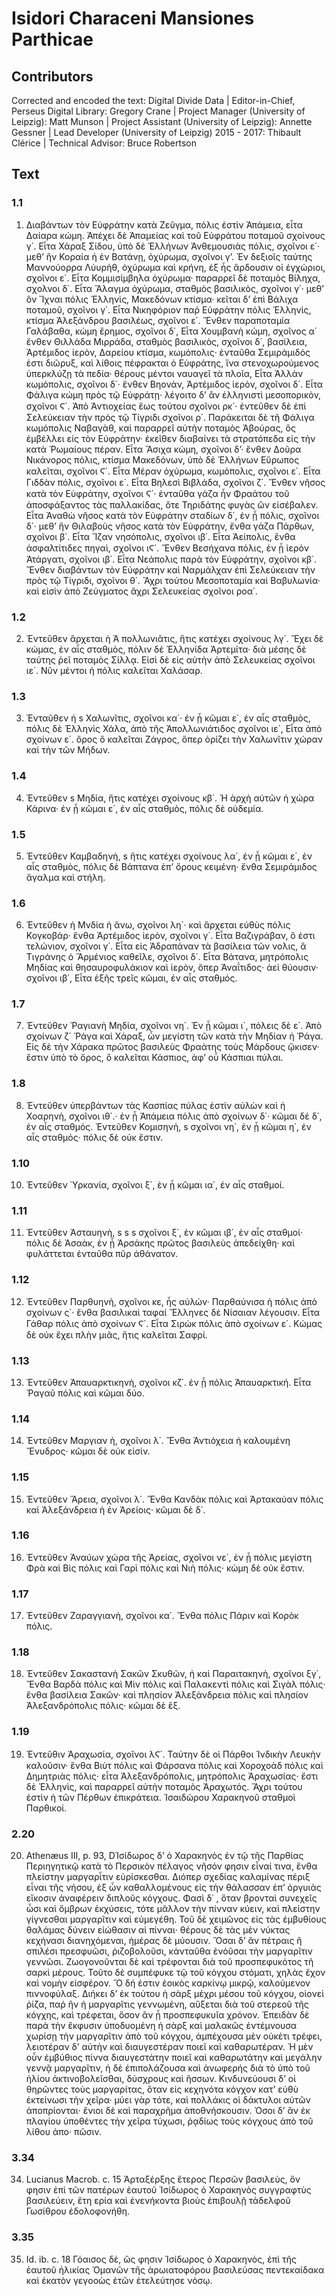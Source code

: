 # Isidori Characeni Mansiones Parthicae  

## Contributors  
Corrected and encoded the text: Digital Divide Data | Editor-in-Chief, Perseus Digital Library: Gregory Crane | Project Manager (University of Leipzig): Matt Munson | Project Assistant (University of Leipzig): Annette Gessner | Lead Developer (University of Leipzig) 2015 - 2017: Thibault Clérice | Technical Advisor: Bruce Robertson  

## Text  
### 1.1  
1. Διαβάντων τὸν Εὐφράτην κατὰ Ζεῦγμα, πόλις ἐστὶν Ἀπάμεια, εἶτα Δαίαρα κώμη. Ἀπέχει δὲ Ἀπαμείας καὶ τοῦ Εὐφράτου ποταμοῦ σχοίνους γ΄. Εἶτα Χάραξ Σίδου, ὑπὸ δὲ Ἑλλήνων Ἀνθεμουσιὰς πόλις, σχοῖνοι ε΄· μεθʼ ἣν Κοραία ἡ ἐν Βατάνῃ, ὀχύρωμα, σχοῖνοι γʼ. Ἐν δεξιοῖς ταύτης Μαννούορρα Λὐυρὴθ, ὀχύρωμα καὶ κρήνη, ἐξ ἧς ἄρδουσιν οἱ ἐγχώριοι, σχοῖνοι ε΄. Εἶτα Κομμισίμβηλα ὀχύρωμα· παραρρεῖ δὲ ποταμὸς Βίληχα, σχολνοι δ΄. Εἶτα Ἄλαγμα ὀχύρωμα, σταθμὸς βασιλικὸς, σχοῖνοι γ΄· μεθʼ ὃν Ἴχναι πόλις Ἑλληνὶς, Μακεδόνων κτίσμα· κεῖται δʼ ἐπὶ Βάλιχα ποταμοῦ, σχοῖνοι γ΄. Εἶτα Νικηφόριον παῤ Εὐφράτην πόλις Ἑλληνὶς, κτίσμα Ἀλεξάνδρου βασιλέως, σχοῖνοι ε΄. Ἔνθεν παραποταμία Γαλάβαθα, κώμη ἔρημος, σχοῖνοι δ΄, Εἶτα Χουμβανὴ κώμη, σχοῖνος α΄ ἔνθεν Θιλλάδα Μιρράδα, σταθμὸς βασιλικὸς, σχοῖνοι δ΄, βασίλεια, Ἀρτέμιδος ἱερὸν, Δαρείου κτίσμα, κωμόπολις· ἐνταῦθα Σεμιράμιδός ἐστι διῶρυξ, καὶ λίθοις πέφρακται ὁ Εὐφράτης, ἵνα στενοχωρούμενος ὑπερκλύζῃ τὰ πεδία· θέρους μέντοι ναυαγεῖ τὰ πλοῖα, Εἶτα Ἀλλὰν κωμόπολις, σχοῖνοι δ΄· ἔνθεν Βηονὰν, Ἀρτέμιδος ἱερὸν, σχοῖνοι δ΄. Εἶτα Φάλιγα κώμη πρὸς τῷ Εὐφράτῃ· λέγοιτο δʼ ἂν ἑλληνιστὶ μεσοπορικὸν, σχοῖνοι Ϛ΄. Ἀπὸ Ἀντιοχείας ἕως τούτου σχοῖνοι ρκ΄· ἐντεῦθεν δὲ ἐπὶ Σελεύκειαν τὴν πρὸς τῷ Τίγριδι σχοῖνοι ρ΄. Παράκειται δὲ τῆ Φάλιγα κωμόπολις Ναβαγὰθ, καὶ παραρρεῖ αὐτὴν ποταμὸς Ἀβούρας, ὃς ἐμβέλλει εἰς τὸν Εὐφράτην· ἐκεῖθεν διαβαίνει τὰ στρατόπεδα εἰς τὴν κατὰ Ῥωμαίους πέραν. Εἶτα Ἄσιχα κώμη, σχοῖνοι δʼ· ἔνθεν Δοῦρα Νικάνορος πόλις, κτίσμα Μακεδόνων, ὑπὸ δὲ Ἑλλήνων Εὔρωπος καλεῖται, σχοῖνοι Ϛ΄. Εἶτα Μέραν ὀχύρωμα, κωμόπολις, σχοῖνοι ε΄. Εἶτα Γιδδὰν πόλις, σχοῖνοι ε΄. Εἶτα Βηλεσὶ Βιβλάδα, σχοῖνοι ζ΄. Ἔνθεν νῆσος κατὰ τὸν Εὐφράτην, σχοῖνοι Ϛ΄· ἐνταῦθα γάζα ἦν Φραάτου τοῦ ἀποσφάξαντος τὰς παλλακίδας, ὅτε Τηριδάτης φυγὰς ὢν εἰσέβαλεν. Εἶτα Ἀναθὼ νῆσος κατὰ τὸν Εὐφράτην σταδίων δ΄, ἐν ᾗ πόλις, σχοῖνοι δ΄· μεθʼ ἣν Θιλαβοὺς νῆσος κατὰ τὸν Εὐφράτην, ἔνθα γάζα Πάρθων, σχοῖνοι β΄. Εἶτα Ἴζαν νησόπολις, σχοῖνοι ιβ΄. Εἶτα Ἀείπολις, ἔνθα ἀσφαλτίτιδες πηγαὶ, σχοῖνοι ιϚ΄. Ἔνθεν Βεσήχανα πόλις, ἐν ᾗ ἱερὸν Ἀτάργατι, σχοῖνοι ιβ΄. Εἶτα Νεάπολις παρὰ τὸν Εὐφράτην, σχοῖνοι κβ΄. Ἔνθεν διαβάντων τὸν Εὐφράτην καὶ Ναρμάλχαν ἐπὶ Σελεύκειαν τὴν πρὸς τῷ Τίγριδι, σχοῖνοι θ΄. Ἄχρι τούτου Μεσοποταμία καὶ Βαβυλωνία· καὶ εἰσὶν ἀπὸ Ζεύγματος ἄχρι Σελευκείας σχοῖνοι ροα΄.  
### 1.2  
2. Ἐντεῦθεν ἄρχεται ἡ Ἀ πολλωνιᾶτις, ἥτις κατέχει σχοίνους λγ΄. Ἔχει δὲ κώμας, ἐν αἷς σταθμὸς, πόλιν δὲ Ἑλληνίδα Ἀρτεμίτα· διὰ μέσης δὲ ταύτης ῥεῖ ποταμὸς Σίλλᾳ. Εἰσὶ δὲ εἰς αὐτὴν ἀπὸ Σελευκείας σχοῖνοι ιε΄. Νῦν μέντοι ἡ πόλις καλεῖται Χαλάσαρ.  
### 1.3  
3. Ἐνταῦθεν ἡ s Χαλωνῖτις, σχοῖνοι κα΄· ἐν ᾗ κῶμαι ε΄, ἐν αἷς σταθμὸς, πόλις δὲ Ἑλληνὶς Χάλα, ἀπὸ τῆς Ἀπολλωνιάτιδος σχοῖνοι ιε΄, Εἶτα ἀπὸ σχοίνων ε΄. ὄρος ὃ καλεῖται Ζάγρος, ὅπερ ὁρίζει τὴν Χαλωνῖτιν χώραν καὶ τὴν τῶν Μήδων.  
### 1.4  
4. Ἐντεῦθεν s Μηδία, ἥτις κατέχει σχοίνους κβ΄. Ἡ ἀρχὴ αὐτῶν ἡ χώρα Κάρινα· ἐν ᾗ κῶμαι ε΄, ἐν αἷς σταθμὸς, πόλις δὲ οὐδεμία.  
### 1.5  
5. Ἐντεῦθεν Καμβαδηνὴ, s ἥτις κατέχει σχοίνους λα΄, ἐν ᾗ κῶμαι ε΄, ἐν αἷς σταθμὸς, πόλις δὲ Βάπτανα ἐπʼ ὄρους κειμένη· ἔνθα Σεμιράμιδος ἄγαλμα καὶ στήλη.  
### 1.6  
6. Ἐντεῦθεν ἡ Μνδία ἡ ἄνω, σχοῖνοι λη΄· καὶ ἄρχεται εὐθὺς πόλις Κογκοβάρ· ἔνθα Ἀρτέμιδος ἱερὸν, σχοῖνοι γ΄. Εἶτα Βαζιγράβαν, ὅ ἐστι τελώνιον, σχοῖνοι γ΄. Εἶτα εἰς Ἀδραπάναν τὰ βασίλεια τῶν νολις, ἃ Τιγράνης ὁ Ἄρμένιος καθεῖλε, σχοῖνοι δ΄. Εἶτα Βάτανα, μητρόπολις Μηδίας καὶ θησαυροφυλάκιον καὶ ἱερὸν, ὅπερ Ἀναΐτιδος· ἀεὶ θύουσιν· σχοῖνοι ιβ΄, Εἶτα ἑξῆς τρεῖς κῶμαι, ἐν αἷς σταθμός.  
### 1.7  
7. Ἐντεῦθεν Ῥαγιανὴ Μηδία, σχοῖνοι νη΄. Ἐν ᾗ κῶμαι ι΄, πόλεις δὲ ε΄. Ἀπὸ σχοίνων ζ΄ Ῥάγα καὶ Χάραξ, ὧν μεγίστη τῶν κατὰ τὴν Μηδίαν ἡ Ῥάγα. Εἰς δὲ τὴν Χάρακα πρῶτος βασιλεὺς Φραάτης τοὺς Μάρδους ᾤκισεν· ἔστιν ὑπὸ τὸ ὄρος, ὃ καλεῖται Κάσπιος, ἀφʼ οὗ Κάσπιαι πύλαι.  
### 1.8  
8. Ἐντεῦθεν ὑπερβάντων τὰς Κασπίας πύλας ἐστὶν αὐλὼν καὶ ἡ Χοαρηνὴ, σχοῖνοι ιθ΄.· ἐν ᾗ Ἀπάμεια πόλις ἀπὸ σχοίνων δ΄· κῶμαι δέ δ΄, ἐν αἷς σταθμός. Ἐντεῦθεν Κομισηνὴ, s σχοῖνοι νη΄, ἐν ᾗ κῶμαι η΄, ἐν αἷς σταθμός· πόλις δὲ οὐκ ἔστιν.  
### 1.10  
10. Ἐντεῦθεν Ὑρκανία, σχοῖνοι ξ΄, ἐν ᾗ κῶμαι ια΄, ἐν αἷς σταθμοί.  
### 1.11  
11. Ἐντεῦθεν Ἀσταυηνὴ, s s s σχοῖνοι ξ΄, ἐν κῶμαι ιβ΄, ἐν αἷς σταθμοί· πόλις δὲ Ἀσαὰκ, ἐν ᾗ Ἀρσάκης πρῶτος βασιλεὺς ἀπεδείχθη· καὶ φυλάττεται ἐνταῦθα πῦρ ἀθάνατον.  
### 1.12  
12. Ἐντεῦθεν Παρθυηνὴ, σχοῖνοι κε, ἧς αὐλών· Παρθαύνισα ἡ πόλις ἀπὸ σχοίνων ς΄· ἔνθα βασιλικαὶ ταφαί Ἕλληνες δὲ Νίσαιαν λέγουσιν. Εἶτα Γάθαρ πόλις ἀπὸ σχοίνων Ϛ΄. Εἶτα Σιρὼκ πόλις ἀπὸ σχοίνων ε΄. Κώμας δὲ οὐκ ἔχει πλὴν μιᾶς, ἥτις καλεῖται Σαφρί.  
### 1.13  
13. Ἐντεῦθεν Ἀπαυαρκτικηνὴ, σχοῖνοι κζ΄. ἐν ᾗ πόλις Ἀπαυαρκτική. Εἶτα Ῥαγαῦ πόλις καὶ κῶμαι δύο.  
### 1.14  
14. Ἐντεῦθεν Μαργιαν ὴ, σχοῖνοι λ΄. Ἔνθα Ἀντιόχεια ἡ καλουμένη Ἔνυδρος· κῶμαι δὲ οὐκ εἰσίν.  
### 1.15  
15. Ἐντεῦθεν Ἄρεια, σχοῖνοι λ΄. Ἔνθα Κανδὰκ πόλις καὶ Ἀρτακαύαν πόλις καὶ Ἀλεξάνδρεια ἡ ἐν Ἀρείοις· κῶμαι δὲ δ΄.  
### 1.16  
16. Ἐντεῦθεν Ἀναύων χώρα τῆς Ἀρείας, σχοῖνοι νε΄, ἐν ᾗ πόλις μεγίστη Φρὰ καὶ Βὶς πόλις καὶ Γαρὶ πόλις καὶ Νιὴ πόλις· κώμη δὲ οὐκ ἔστιν.  
### 1.17  
17. Ἐντεῦθεν Ζαραγγιανὴ, σχοῖνοι κα΄. Ἔνθα πόλις Πάριν καὶ Κορὸκ πόλις.  
### 1.18  
18. Ἐντεῦθεν Σακαστανὴ Σακῶν Σκυθῶν, ἡ καὶ Παραιτακηνὴ, σχοῖνοι ξγ΄, Ἔνθα Βαρδὰ πόλις καὶ Μὶν πόλις καὶ Παλακεντὶ πόλις καὶ Σιγὰλ πόλις· ἔνθα βασίλεια Σακῶν· καὶ πλησίον Ἀλεξάνδρεια πόλις καὶ πλησίον Ἀλεξανδρόπολις πόλις· κῶμαι δὲ ἕξ.  
### 1.19  
19. Ἐντεῦθιν Ἀραχωσία, σχοῖνοι λϚ΄. Ταύτην δὲ οἱ Πάρθοι Ἰνδικὴν Λευκὴν καλοῦσιν· ἔνθα Βιὺτ πόλις καὶ Φάρσανα πόλις καὶ Χοροχοὰδ πόλις καὶ Δημητριὰς πόλις· εἶτα Ἀλεξανδρόπολις, μητρόπολις Ἀραχωσίας· ἔστι δὲ Ἑλληνὶς, καὶ παραρρεῖ αὐτὴν ποταμὸς Ἀραχωτός. Ἄχρι τούτου ἐστὶν ἡ τῶν Πέρθων ἐπικράτεια. Ἰσαιδώρου Χαρακηνοῦ σταθμοὶ Παρθικοί.  
### 2.20  
20. Athenæus III, p. 93, DἸσίδωρος δʼ ὁ Χαρακηνὸς ἐν τῷ τῆς Παρθίας Περιηγητικῷ κατὰ τὸ Περσικὸν πέλαγος νῆσόν φησιν εἶναί τινα, ἔνθα πλείστην μαργαρἶτιν εὑρίσκεσθαι. Διόπερ σχεδίας καλαμίνας πέριξ εἶναι τῆς νήσου, ἐξ ὧν καθαλλομένους εἰς τὴν θάλασσαν ἐπʼ ὀργυιὰς εἴκοσιν ἀναφέρειν διπλοῦς κόγχους. Φασὶ δ᾿ , ὅταν βρονταὶ συνεχεῖς ὦσι καὶ ὄμβρων ἐκχύσεις, τότε μᾶλλον τὴν πίνναν κύειν, καὶ πλείστην γίγνεσθαι μαργαρῖτιν καὶ εὐμεγέθη. Τοῦ δὲ χειμῶνος εἰς τὰς ἐμβυθίους θαλάμας δύνειν εἰώθασιν αἱ πίνναι· θέρους δὲ τὰς μὲν νύκτας κεχήνασι διανηχόμεναι, ἡμέρας δὲ μύουσιν. Ὅσαι δʼ ἂν πέτραις ἢ σπιλέσι πρεσφυῶσι, ῥιζοβολοῦσι, κἀνταῦθα ἐνὸῦσαι τὴν μαργαρῖτιν γεννῶσι. Ζωογονοῦνται δὲ καὶ τρέφονται διὰ τοῦ προσπεφυκότος τῆ σαρκὶ μέρους. Τοῦτο δὲ συμπέφυκε τῷ τοῦ κόγχου στόματι, χηλὰς ἔχον καὶ νομὴν εἰσφέρον. Ὃ δή ἐστιν ἐοικὸς καρκίνῳ μικρῷ, καλούμενον πιννοφύλαξ. Διήκει δʼ ἐκ τούτου ἡ σὰρξ μέχρι μέσου τοῦ κόγχου, οἱονεὶ ῥίζα, παῤ ἣν ἡ μαργαρῖτις γεννωμένη, αὔξεται διὰ τοῦ στερεοῦ τῆς κόγχης, καὶ τρέφεται, ὅσον ἂν ᾖ προσπεφυκυῖα χρόνον. Ἐπειδὰν δὲ παρὰ τὴν ἔκφυσιν ὑποδυομένη ἡ σὰρξ καὶ μαλακῶς ἐντέμνουσα χωρίσῃ τὴν μαργαρῖτιν ἀπὸ τοῦ κόγχου, ἀμπέχουσα μὲν οὐκέτι τρέφει, λειοτέραν δʼ αὐτὴν καὶ διαυγεστέραν ποιεῖ καὶ καθαρωτέραν. Ἡ μὲν οὖν ἐμβύθιος πίννα διαυγεστάτην ποιεῖ καὶ καθαρωτάτην καὶ μεγάλην γεννᾷ μαργαρῖτιν, ἡ δὲ ἐπιπολάζουσα καὶ ἀνωφερής διὰ τὸ ὑπὸ τοῦ ἡλίου ἀκτινοβολεῖσθαι, δύσχρους καὶ ἥσσων. Κινδυνεύουσι δʼ οἱ θηρῶντες τοὺς μαργαρίτας, ὅταν εἰς κεχηνότα κόγχον κατʼ εὐθὺ ἐκτείνωσι τὴν χεῖρα· μύει γὰρ τότε, καὶ πολλάκις οἱ δάκτυλοι αὐτῶν ἀποπρίονται· ἔνιοι δὲ καὶ παραχρῆμα ἀποθνήσκουσιν. Ὁσοι δʼ ἂν ἐκ πλαγίου ὑποθέντες τὴν χεῖρα τύχωσι, ῥᾳδίως τοὺς κόγχους ἀπὸ τοῦ λίθου ἀπο· πῶσιν.  
### 3.34  
34. Lucianus Macrob. c. 15 Ἀρταξέρξης ἕτερος Περσῶν βασιλεὺς, ὅν φησιν ἐπὶ τῶν πατέρων ἑαυτοῦ Ἰσίδωρος ὁ Χαρακηνὸς συγγραφτὺς βασιλεύειν, ἔτη ερία καὶ ἐνενήκοντα βιοὺς ἐπιβουλῇ τἀδελφοῦ Γωσίθρου ἐδολοφονήθη.  
### 3.35  
35. Id. ib. c. 18 Γόαισος δὲ, ὥς φησιν Ἰσίδωρος ὁ Χαρακηνὸς, ἐπὶ τῆς ἑαυτοῦ ἡλικίας Ὀμανῶν τῆς ἀρωιατοφόρου βασιλεύσας πεντεκαίδακα καὶ ἐκατὸν γεγοοὼς ἐτῶν ἐτελεύτησε νόσῳ.  
